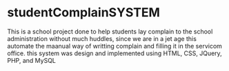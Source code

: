 # studentComplainSYSTEM
This is a school project done to help students lay complain to the school administration without much huddles, since we are in a jet age this automate the maanual way of writting complain and filling it in the servicom office.
this system was design and implemented using HTML, CSS, JQuery, PHP, and MySQL 
